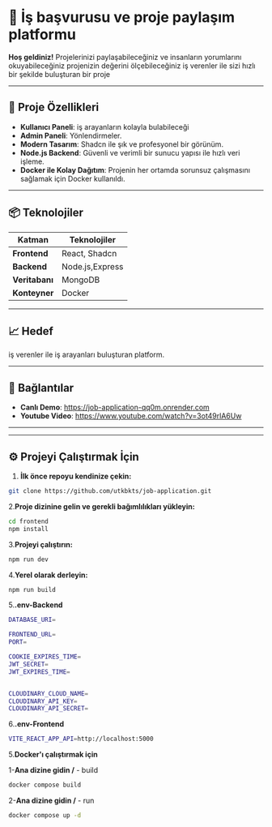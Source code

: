 # 🎉 İş başvurusu ve proje paylaşım platformu

**Hoş geldiniz!** Projelerinizi paylaşabileceğiniz ve insanların yorumlarını okuyabileceğiniz projenizin değerini ölçebileceğiniz iş verenler ile sizi hızlı bir şekilde buluşturan bir proje

---

## 🚀 Proje Özellikleri

- **Kullanıcı Paneli**: iş arayanların kolayla bulabileceği
- **Admin Paneli**: Yönlendirmeler.
- **Modern Tasarım**: Shadcn ile şık ve profesyonel bir görünüm.
- **Node.js Backend**: Güvenli ve verimli bir sunucu yapısı ile hızlı veri işleme.
- **Docker ile Kolay Dağıtım**: Projenin her ortamda sorunsuz çalışmasını sağlamak için Docker kullanıldı.

---

## 📦 Teknolojiler

| Katman      | Teknolojiler                  |
|-------------|-------------------------------|
| **Frontend**  | React, Shadcn               |
| **Backend**   | Node.js,Express             |
| **Veritabanı**| MongoDB                     |
| **Konteyner** | Docker                      |

---

## 📈 Hedef

iş verenler ile iş arayanları buluşturan platform.

---

## 🔗 Bağlantılar

- **Canlı Demo**: https://job-application-qq0m.onrender.com
- **Youtube Video**: https://www.youtube.com/watch?v=3ot49rlA6Uw
---

---

## ⚙️ Projeyi Çalıştırmak İçin
1. **İlk önce repoyu kendinize çekin:**
```bash
git clone https://github.com/utkbkts/job-application.git
```
2.**Proje dizinine gelin ve gerekli bağımlılıkları yükleyin:**
 ```bash
cd frontend
npm install
```
3.**Projeyi çalıştırın:**
 ```bash
npm run dev
```
4.**Yerel olarak derleyin:**
```bash
npm run build
```
5.**.env-Backend**
```bash
DATABASE_URI=

FRONTEND_URL=
PORT=

COOKIE_EXPIRES_TIME=
JWT_SECRET=
JWT_EXPIRES_TIME=


CLOUDINARY_CLOUD_NAME=
CLOUDINARY_API_KEY=
CLOUDINARY_API_SECRET=
```

6.**.env-Frontend**
```bash
VITE_REACT_APP_API=http://localhost:5000
```
5.**Docker'ı çalıştırmak için**

1-**Ana dizine gidin /** - build
```bash
docker compose build
```
2-**Ana dizine gidin /** - run
```bash
docker compose up -d
```
